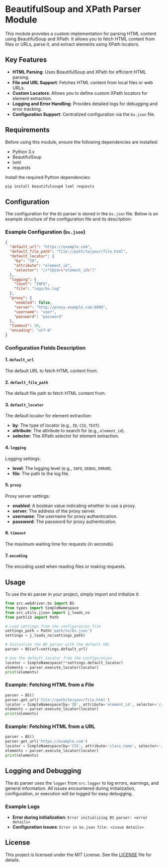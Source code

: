 # BeautifulSoup and XPath Parser Module

This module provides a custom implementation for parsing HTML content using BeautifulSoup and XPath. It allows you to fetch HTML content from files or URLs, parse it, and extract elements using XPath locators.

## Key Features

- **HTML Parsing**: Uses BeautifulSoup and XPath for efficient HTML parsing.
- **File and URL Support**: Fetches HTML content from local files or web URLs.
- **Custom Locators**: Allows you to define custom XPath locators for element extraction.
- **Logging and Error Handling**: Provides detailed logs for debugging and error tracking.
- **Configuration Support**: Centralized configuration via the `bs.json` file.

## Requirements

Before using this module, ensure the following dependencies are installed:

- Python 3.x
- BeautifulSoup
- lxml
- requests

Install the required Python dependencies:

```bash
pip install beautifulsoup4 lxml requests
```

## Configuration

The configuration for the `BS` parser is stored in the `bs.json` file. Below is an example structure of the configuration file and its description:

### Example Configuration (`bs.json`)

```json
{
  "default_url": "https://example.com",
  "default_file_path": "file://path/to/your/file.html",
  "default_locator": {
    "by": "ID",
    "attribute": "element_id",
    "selector": "//*[@id=\'element_id\']"
  },
  "logging": {
    "level": "INFO",
    "file": "logs/bs.log"
  },
  "proxy": {
    "enabled": false,
    "server": "http://proxy.example.com:8080",
    "username": "user",
    "password": "password"
  },
  "timeout": 10,
  "encoding": "utf-8"
}
```

### Configuration Fields Description

#### 1. `default_url`

The default URL to fetch HTML content from.

#### 2. `default_file_path`

The default file path to fetch HTML content from.

#### 3. `default_locator`

The default locator for element extraction:

- **by**: The type of locator (e.g., `ID`, `CSS`, `TEXT`).
- **attribute**: The attribute to search for (e.g., `element_id`).
- **selector**: The XPath selector for element extraction.

#### 4. `logging`

Logging settings:

- **level**: The logging level (e.g., `INFO`, `DEBUG`, `ERROR`).
- **file**: The path to the log file.

#### 5. `proxy`

Proxy server settings:

- **enabled**: A boolean value indicating whether to use a proxy.
- **server**: The address of the proxy server.
- **username**: The username for proxy authentication.
- **password**: The password for proxy authentication.

#### 6. `timeout`

The maximum waiting time for requests (in seconds).

#### 7. `encoding`

The encoding used when reading files or making requests.

## Usage

To use the `BS` parser in your project, simply import and initialize it:

```python
from src.webdriver.bs import BS
from types import SimpleNamespace
from src.utils.jjson import j_loads_ns
from pathlib import Path

# Load settings from the configuration file
settings_path = Path('path/to/bs.json')
settings = j_loads_ns(settings_path)

# Initialize the BS parser with the default URL
parser = BS(url=settings.default_url)

# Use the default locator from the configuration
locator = SimpleNamespace(**settings.default_locator)
elements = parser.execute_locator(locator)
print(elements)
```

### Example: Fetching HTML from a File

```python
parser = BS()
parser.get_url('file://path/to/your/file.html')
locator = SimpleNamespace(by='ID', attribute='element_id', selector='//*[@id="element_id"]')
elements = parser.execute_locator(locator)
print(elements)
```

### Example: Fetching HTML from a URL

```python
parser = BS()
parser.get_url('https://example.com')
locator = SimpleNamespace(by='CSS', attribute='class_name', selector='//*[contains(@class, "class_name")]')
elements = parser.execute_locator(locator)
print(elements)
```

## Logging and Debugging

The `BS` parser uses the `logger` from `src.logger` to log errors, warnings, and general information. All issues encountered during initialization, configuration, or execution will be logged for easy debugging.

### Example Logs

- **Error during initialization**: `Error initializing BS parser: <error details>`
- **Configuration issues**: `Error in bs.json file: <issue details>`

## License

This project is licensed under the MIT License. See the [LICENSE](../../LICENSE) file for details.